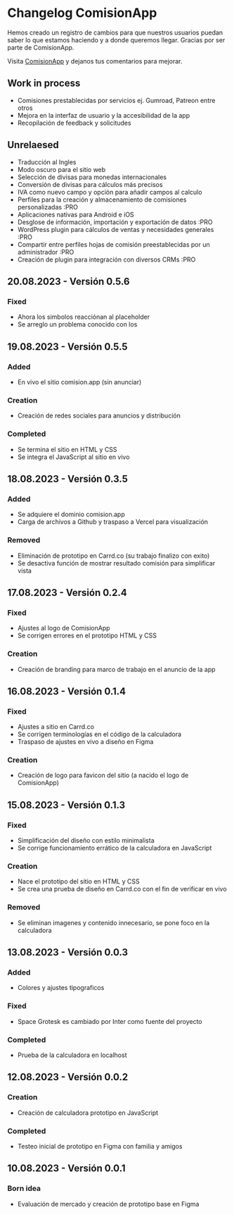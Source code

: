 # Changelog ComisionApp

Hemos creado un registro de cambios para que nuestros usuarios puedan saber lo que estamos haciendo y a donde queremos llegar. Gracias por ser parte de ComisionApp.

Visita [ComisionApp](https://www.comision.app) y dejanos tus comentarios para mejorar.


## Work in process

- Comisiones prestablecidas por servicios ej. Gumroad, Patreon entre otros
- Mejora en la interfaz de usuario y la accesibilidad de la app
- Recopilación de feedback y solicitudes


## Unrelaesed

- Traducción al Ingles
- Modo oscuro para el sitio web
- Selección de divisas para monedas internacionales
- Conversión de divisas para cálculos más precisos
- IVA como nuevo campo y opción para añadir campos al calculo
- Perfiles para la creación y almacenamiento de comisiones personalizadas :PRO
- Aplicaciones nativas para Android e iOS
- Desglose de información, importación y exportación de datos :PRO
- WordPress plugin para cálculos de ventas y necesidades generales :PRO
- Compartir entre perfiles hojas de comisión preestablecidas por un administrador :PRO
- Creación de plugin para integración con diversos CRMs :PRO


## 20.08.2023 - Versión 0.5.6

### Fixed

- Ahora los simbolos reacciónan al placeholder
- Se arreglo un problema conocido con los <label>

## 19.08.2023 - Versión 0.5.5

### Added

- En vivo el sitio comision.app (sin anunciar)

### Creation

- Creación de redes sociales para anuncios y distribución

### Completed

- Se termina el sitio en HTML y CSS
- Se integra el JavaScript al sitio en vivo


## 18.08.2023 - Versión 0.3.5

### Added

- Se adquiere el dominio comision.app
- Carga de archivos a Github y traspaso a Vercel para visualización

### Removed

- Eliminación de prototipo en Carrd.co (su trabajo finalizo con exito)
- Se desactiva función de mostrar resultado comisión para simplificar vista


## 17.08.2023 - Versión 0.2.4

### Fixed

- Ajustes al logo de ComisionApp
- Se corrigen errores en el prototipo HTML y CSS

### Creation

- Creación de branding para marco de trabajo en el anuncio de la app


## 16.08.2023 - Versión 0.1.4

### Fixed

- Ajustes a sitio en Carrd.co
- Se corrigen terminologías en el código de la calculadora
- Traspaso de ajustes en vivo a diseño en Figma

### Creation

- Creación de logo para favicon del sitio (a nacido el logo de ComisionApp)


## 15.08.2023 - Versión 0.1.3

### Fixed

- Simplificación del diseño con estilo minimalista
- Se corrige funcionamiento errático de la calculadora en JavaScript

### Creation

- Nace el prototipo del sitio en HTML y CSS
- Se crea una prueba de diseño en Carrd.co con el fin de verificar en vivo

### Removed

- Se eliminan imagenes y contenido innecesario, se pone foco en la calculadora


## 13.08.2023 - Versión 0.0.3

### Added

- Colores y ajustes tipograficos

### Fixed

- Space Grotesk es cambiado por Inter como fuente del proyecto

### Completed

- Prueba de la calculadora en localhost


## 12.08.2023 - Versión 0.0.2

### Creation

- Creación de calculadora prototipo en JavaScript

### Completed

- Testeo inicial de prototipo en Figma con familia y amigos


## 10.08.2023 - Versión 0.0.1

### Born idea

- Evaluación de mercado y creación de prototipo base en Figma

















